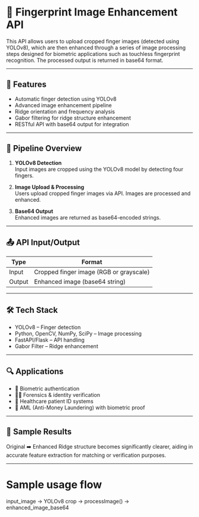 # 🧠 Fingerprint Image Enhancement API

This API allows users to upload cropped finger images (detected using YOLOv8), which are then enhanced through a series of image processing steps designed for biometric applications such as touchless fingerprint recognition. The processed output is returned in base64 format.

---

## 🚀 Features

- Automatic finger detection using YOLOv8
- Advanced image enhancement pipeline
- Ridge orientation and frequency analysis
- Gabor filtering for ridge structure enhancement
- RESTful API with base64 output for integration

---

## 🧰 Pipeline Overview

1. **YOLOv8 Detection**  
   Input images are cropped using the YOLOv8 model by detecting four fingers.

2. **Image Upload & Processing**  
   Users upload cropped finger images via API. Images are processed and enhanced.

3. **Base64 Output**  
   Enhanced images are returned as base64-encoded strings.

---

## 📤 API Input/Output

| **Type**  | **Format**         |
|-----------|--------------------|
| Input     | Cropped finger image (RGB or grayscale) |
| Output    | Enhanced image (base64 string)          |

---

## 🛠️ Tech Stack

- YOLOv8 – Finger detection
- Python, OpenCV, NumPy, SciPy – Image processing
- FastAPI/Flask – API handling
- Gabor Filter – Ridge enhancement

---

## 🔍 Applications

- 🔐 Biometric authentication
- 🕵️‍♂️ Forensics & identity verification
- 🏥 Healthcare patient ID systems
- 💸 AML (Anti-Money Laundering) with biometric proof

---
## 🧪 Sample Results
Original ➡️ Enhanced
Ridge structure becomes significantly clearer, aiding in accurate feature extraction for matching or verification purposes.

---
# Sample usage flow
input_image -> YOLOv8 crop -> processImage() -> enhanced_image_base64
